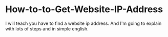 # How-to-to-Get-Website-IP-Address
I will teach you have to find a website ip address.
And I'm going to explain with lots of steps
and in simple english.
